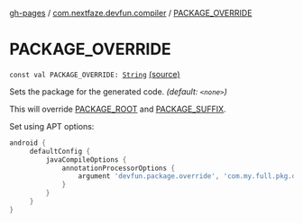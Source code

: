 [gh-pages](../index.md) / [com.nextfaze.devfun.compiler](index.md) / [PACKAGE_OVERRIDE](.)

# PACKAGE_OVERRIDE

`const val PACKAGE_OVERRIDE: `[`String`](https://kotlinlang.org/api/latest/jvm/stdlib/kotlin/-string/index.html) [(source)](https://github.com/NextFaze/dev-fun/tree/master/devfun-compiler/src/main/java/com/nextfaze/devfun/compiler/Compiler.kt#L155)

Sets the package for the generated code. *(default: `<none>`)*

This will override [PACKAGE_ROOT](-p-a-c-k-a-g-e_-r-o-o-t.md) and [PACKAGE_SUFFIX](-p-a-c-k-a-g-e_-s-u-f-f-i-x.md).

Set using APT options:

``` gradle
android {
     defaultConfig {
         javaCompileOptions {
             annotationProcessorOptions {
                 argument 'devfun.package.override', 'com.my.full.pkg.devfun.generated'
             }
         }
     }
}
```

